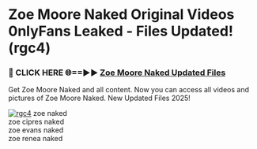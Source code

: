 # Zoe Moore Naked Original Videos 0nlyFans Leaked - Files Updated! (rgc4)

<h3>🔴 CLICK HERE 🌐==►► <a href="https://tinyurl.com/up5wt9bj" rel="nofollow">Zoe Moore Naked Updated Files</a></h3>

Get Zoe Moore Naked and all content. Now you can access all videos and pictures of Zoe Moore Naked. New Updated Files 2025!

[![rgc4](https://i.imgur.com/ABiUzMV.gif)](https://tinyurl.com/up5wt9bj)
zoe naked<br>
zoe cipres naked<br>
zoe evans naked<br>
zoe renea naked
